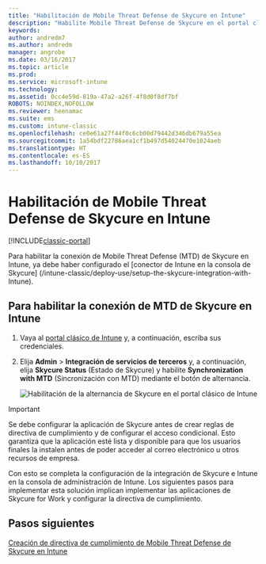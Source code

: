 ```yaml
---
title: "Habilitación de Mobile Threat Defense de Skycure en Intune"
description: "Habilite Mobile Threat Defense de Skycure en el portal clásico de Intune."
keywords: 
author: andredm7
ms.author: andredm
manager: angrobe
ms.date: 03/16/2017
ms.topic: article
ms.prod: 
ms.service: microsoft-intune
ms.technology: 
ms.assetid: 0cc4e59d-819a-47a2-a26f-4f8d0f8df7bf
ROBOTS: NOINDEX,NOFOLLOW
ms.reviewer: heenamac
ms.suite: ems
ms.custom: intune-classic
ms.openlocfilehash: ce0e61a27f44f0c6cb00d79442d346db679a55ea
ms.sourcegitcommit: 1a54bdf22786aea1cf1b497d54024470e1024aeb
ms.translationtype: HT
ms.contentlocale: es-ES
ms.lasthandoff: 10/10/2017
---
```

# <a name="enable-skycure-mobile-threat-defense-in-intune"></a>Habilitación de Mobile Threat Defense de Skycure en Intune

[!INCLUDE[classic-portal](../includes/classic-portal.md)]

Para habilitar la conexión de Mobile Threat Defense (MTD) de Skycure en Intune, ya debe haber configurado el [conector de Intune en la consola de Skycure] (/intune-classic/deploy-use/setup-the-skycure-integration-with-Intune).

## <a name="to-enable-the-skycure-mtd-connection-in-intune"></a>Para habilitar la conexión de MTD de Skycure en Intune

1.  Vaya al [portal clásico de Intune](https://manage.microsoft.com/) y, a continuación, escriba sus credenciales.

2.  Elija **Admin** &gt; **Integración de servicios de terceros** y, a continuación, elija **Skycure Status** (Estado de Skycure) y habilite **Synchronization with MTD** (Sincronización con MTD) mediante el botón de alternancia.

    ![Habilitación de la alternancia de Skycure en el portal clásico de Intune](../media/mtp/enable-skycure-1.png)

> [!IMPORTANT] 
> Se debe configurar la aplicación de Skycure antes de crear reglas de directiva de cumplimiento y de configurar el acceso condicional. Esto garantiza que la aplicación esté lista y disponible para que los usuarios finales la instalen antes de poder acceder al correo electrónico u otros recursos de empresa.

Con esto se completa la configuración de la integración de Skycure e Intune en la consola de administración de Intune. Los siguientes pasos para implementar esta solución implican implementar las aplicaciones de Skycure for Work y configurar la directiva de cumplimiento.

## <a name="next-steps"></a>Pasos siguientes

[Creación de directiva de cumplimiento de Mobile Threat Defense de Skycure en Intune](/intune-classic/deploy-use/create-skycure-mobile-threat-defense-compliance-policy)
